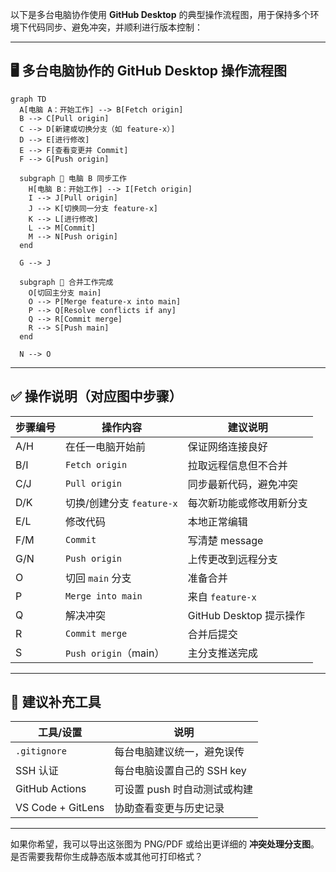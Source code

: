 以下是多台电脑协作使用 **GitHub Desktop** 的典型操作流程图，用于保持多个环境下代码同步、避免冲突，并顺利进行版本控制：

---

## 🖥️ 多台电脑协作的 GitHub Desktop 操作流程图

```mermaid
graph TD
  A[电脑 A：开始工作] --> B[Fetch origin]
  B --> C[Pull origin]
  C --> D[新建或切换分支（如 feature-x）]
  D --> E[进行修改]
  E --> F[查看变更并 Commit]
  F --> G[Push origin]

  subgraph 🚧 电脑 B 同步工作
    H[电脑 B：开始工作] --> I[Fetch origin]
    I --> J[Pull origin]
    J --> K[切换同一分支 feature-x]
    K --> L[进行修改]
    L --> M[Commit]
    M --> N[Push origin]
  end

  G --> J

  subgraph 🔁 合并工作完成
    O[切回主分支 main]
    O --> P[Merge feature-x into main]
    P --> Q[Resolve conflicts if any]
    Q --> R[Commit merge]
    R --> S[Push main]
  end

  N --> O
```

---

## ✅ 操作说明（对应图中步骤）

| 步骤编号 | 操作内容                | 建议说明                |
| ---- | ------------------- | ------------------- |
| A/H  | 在任一电脑开始前            | 保证网络连接良好            |
| B/I  | `Fetch origin`      | 拉取远程信息但不合并          |
| C/J  | `Pull origin`       | 同步最新代码，避免冲突         |
| D/K  | 切换/创建分支 `feature-x` | 每次新功能或修改用新分支        |
| E/L  | 修改代码                | 本地正常编辑              |
| F/M  | `Commit`            | 写清楚 message         |
| G/N  | `Push origin`       | 上传更改到远程分支           |
| O    | 切回 `main` 分支        | 准备合并                |
| P    | `Merge into main`   | 来自 `feature-x`      |
| Q    | 解决冲突                | GitHub Desktop 提示操作 |
| R    | `Commit merge`      | 合并后提交               |
| S    | `Push origin`（main） | 主分支推送完成             |

---

## 📝 建议补充工具

| 工具/设置             | 说明                |
| ----------------- | ----------------- |
| `.gitignore`      | 每台电脑建议统一，避免误传     |
| SSH 认证            | 每台电脑设置自己的 SSH key |
| GitHub Actions    | 可设置 push 时自动测试或构建 |
| VS Code + GitLens | 协助查看变更与历史记录       |

---

如果你希望，我可以导出这张图为 PNG/PDF 或给出更详细的 **冲突处理分支图**。是否需要我帮你生成静态版本或其他可打印格式？
